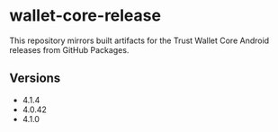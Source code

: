 # wallet-core-release

This repository mirrors built artifacts for the Trust Wallet Core Android releases from GitHub Packages.

## Versions

- 4.1.4
- 4.0.42
- 4.1.0
